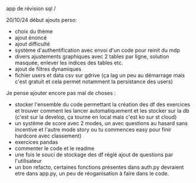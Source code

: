 app de révision sql /

20/10/24 début ajouts perso:
- choix du thème
- ajout énoncé
- ajout difficulté
- système d'authentification avec envoi d'un code pour reinit du mdp
- divers ajustements graphiques avec 2 tables par ligne, solution masquée, enlever les indices des tables etc.
- ajout de filtres dynamiques
- fichier users et data csv sur gdrive (ça lag un peu au démarrage mais c'est gratuit et cela permet notamment la persistance des users)

Je pense ajouter encore pas mal de choses :
- stocker l'ensemble du code permettant la création des df des exercices et trouver comment les lancer automatiquement et les stocker sur la db (c'est sur la develop, ça tourne en local mais c'est ko sur st cloud)
- un système de score avec 2 modes, un avec questions au hasard sans incentive et l'autre mode story ou tu commences easy pour finir hardcore avec classement)
- exercices pandas
- commenter le code et le readme
- une fois le souci de stockage des df réglé ajout de questions par l'utilisateur
- un bon refacto, certaines fonctions présentes dans auth.py devraient etre dans app.py, un peu de réoganisation à faire dans le code.
